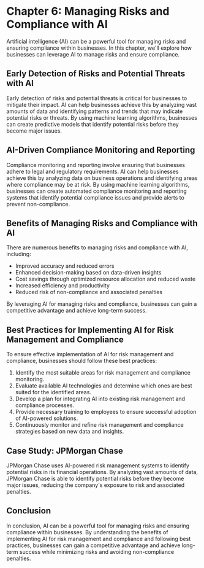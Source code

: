 Chapter 6: Managing Risks and Compliance with AI
================================================

Artificial intelligence (AI) can be a powerful tool for managing risks and ensuring compliance within businesses. In this chapter, we'll explore how businesses can leverage AI to manage risks and ensure compliance.

Early Detection of Risks and Potential Threats with AI
------------------------------------------------------

Early detection of risks and potential threats is critical for businesses to mitigate their impact. AI can help businesses achieve this by analyzing vast amounts of data and identifying patterns and trends that may indicate potential risks or threats. By using machine learning algorithms, businesses can create predictive models that identify potential risks before they become major issues.

AI-Driven Compliance Monitoring and Reporting
---------------------------------------------

Compliance monitoring and reporting involve ensuring that businesses adhere to legal and regulatory requirements. AI can help businesses achieve this by analyzing data on business operations and identifying areas where compliance may be at risk. By using machine learning algorithms, businesses can create automated compliance monitoring and reporting systems that identify potential compliance issues and provide alerts to prevent non-compliance.

Benefits of Managing Risks and Compliance with AI
-------------------------------------------------

There are numerous benefits to managing risks and compliance with AI, including:

* Improved accuracy and reduced errors
* Enhanced decision-making based on data-driven insights
* Cost savings through optimized resource allocation and reduced waste
* Increased efficiency and productivity
* Reduced risk of non-compliance and associated penalties

By leveraging AI for managing risks and compliance, businesses can gain a competitive advantage and achieve long-term success.

Best Practices for Implementing AI for Risk Management and Compliance
---------------------------------------------------------------------

To ensure effective implementation of AI for risk management and compliance, businesses should follow these best practices:

1. Identify the most suitable areas for risk management and compliance monitoring.
2. Evaluate available AI technologies and determine which ones are best suited for the identified areas.
3. Develop a plan for integrating AI into existing risk management and compliance processes.
4. Provide necessary training to employees to ensure successful adoption of AI-powered solutions.
5. Continuously monitor and refine risk management and compliance strategies based on new data and insights.

Case Study: JPMorgan Chase
--------------------------

JPMorgan Chase uses AI-powered risk management systems to identify potential risks in its financial operations. By analyzing vast amounts of data, JPMorgan Chase is able to identify potential risks before they become major issues, reducing the company's exposure to risk and associated penalties.

Conclusion
----------

In conclusion, AI can be a powerful tool for managing risks and ensuring compliance within businesses. By understanding the benefits of implementing AI for risk management and compliance and following best practices, businesses can gain a competitive advantage and achieve long-term success while minimizing risks and avoiding non-compliance penalties.
